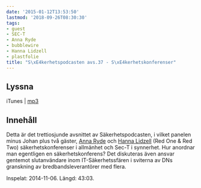 ```yaml
---
date: '2015-01-12T13:53:50'
lastmod: '2018-09-26T08:30:30'
tags:
- guest
- SEC-T
- Anna Ryde
- bubblewire
- Hanna Lidzell
- plastfolie
title: "S\xE4kerhetspodcasten avs.37 - S\xE4kerhetskonferenser"
---
```

## Lyssna

iTunes \| [mp3](http://traffic.libsyn.com/sakerhetspodcasten/sakpodcastenredteam2.mp3)

## Innehåll

Detta är det trettiosjunde avsnittet av Säkerhetspodcasten, i vilket panelen minus Johan plus två gäster, [Anna Ryde](https://twitter.com/bubblewire)  och [Hanna Lidzell](https://twitter.com/plastfolie)  (Red One & Red Two) säkerhetskonferenser i allmänhet och Sec-T i synnerhet. Hur anordnar man egentligen en säkerhetskonferens? Det diskuteras även ansvar gentemot slutanvändare inom IT-Säkerhetssfären i sviterna av DNs granskning av bredbandsleverantörer med flera.

Inspelat: 2014-11-06. Längd: 43:03.
